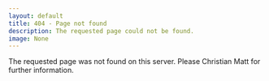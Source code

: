 ```yaml
---
layout: default
title: 404 - Page not found
description: The requested page could not be found.
image: None
---
```


The requested page was not found on this server. Please <script>getInternalLink('contact', 'contact.html')</script> Christian Matt
for further information.

